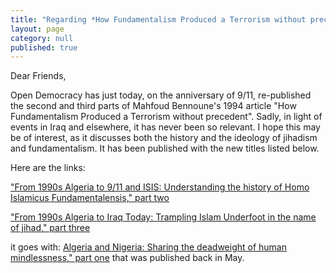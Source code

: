 ```yaml
---
title: "Regarding *How Fundamentalism Produced a Terrorism without precedent*"
layout: page
category: null
published: true
---
```


Dear Friends,

Open Democracy has just today, on the anniversary of 9/11, re-published the second and third parts of Mahfoud Bennoune's 1994 article "How Fundamentalism Produced a Terrorism without precedent".  Sadly, in light of events in Iraq and elsewhere, it has never been so relevant.  I hope this may be of interest, as it discusses both the history and the ideology of jihadism and fundamentalism.  It has been published with the new titles listed below.

Here are the links:

["From 1990s Algeria to 9/11 and ISIS: Understanding the history of Homo Islamicus Fundamentalensis," part two](https://www.opendemocracy.net/5050/mahfoud-bennoune-karima-bennoune/from-1990s-algeria-to-911-and-isis-understanding-history-of-ho)

["From 1990s Algeria to Iraq Today: Trampling Islam Underfoot in the name of jihad," part three](https://www.opendemocracy.net/5050/mahfoud-bennoune-karima-bennoune/from-1990s-algeria-to-iraq-today-trampling-islam-underfoot-in-)

it goes with:
[Algeria and Nigeria: Sharing the deadweight of human mindlessness," part one](https://www.opendemocracy.net/5050/mahfoud-bennoune/algeria-and-nigeria-sharing-deadweight-of-human-mindlessness) that was published back in May.
